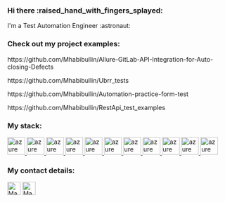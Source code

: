 <h3 align="left">Hi there :raised_hand_with_fingers_splayed:</h3>
<p align="left"> I'm a Test Automation Engineer	:astronaut: </p>

<h3 align="left">Check out my project examples:</h3>
<p align="left">
<p align="left"> https://github.com/Mhabibullin/Allure-GitLab-API-Integration-for-Auto-closing-Defects </p>
<p align="left"> https://github.com/Mhabibullin/Ubrr_tests </p>
<p align="left"> https://github.com/Mhabibullin/Automation-practice-form-test </p>
<p align="left"> https://github.com/Mhabibullin/RestApi_test_examples </p>

</p>

<h3 align="left">My stack:</h3>
<p align="left"> 
  <a href="https://www.java.com/" target="_blank"> <img src="imgForReadme/java.svg" alt="azure" width="40" height="40"/> </a> 
  <a href="https://gradle.org/" target="_blank"> <img src="imgForReadme/Gradle.svg" alt="azure" width="40" height="40"/> </a> 
  <a href="https://junit.org/" target="_blank"> <img src="imgForReadme/JUnit5.svg" alt="azure" width="40" height="40"/> </a> 
  <a href="https://www.selenium.dev/" target="_blank"> <img src="imgForReadme/Selenium.svg" alt="azure" width="40" height="40"/> </a> 
  <a href="https://selenide.org/" target="_blank"> <img src="imgForReadme/Selenide.svg" alt="azure" width="40" height="40"/> </a>
  <a href="https://www.jenkins.io" target="_blank"> <img src="imgForReadme/Jenkins.svg" alt="azure" width="40" height="40"/> </a> 
  <a href="http://allure.qatools.ru/" target="_blank"> <img src="imgForReadme/Allure_Report.svg" alt="azure" width="40" height="40"/> </a> 
  <a href="https://qameta.io/" target="_blank"> <img src="imgForReadme/Allure_EE.svg" alt="azure" width="40" height="40"/> </a> 
  <a href="https://aerokube.com/selenoid/" target="_blank"> <img src="imgForReadme/Selenoid.svg" alt="azure" width="40" height="40"/> </a> 
  <a href="https://rest-assured.io/" target="_blank"> <img src="imgForReadme/Rest-Assured.svg" alt="azure" width="40" height="40"/> </a>
  <a href="https://www.docker.com/" target="_blank"> <img src="imgForReadme/Docker.svg" alt="azure" width="40" height="40"/> </a> 
</p>


<h3 align="left">My contact details:</h3>
<p align="left">
<a href="https://t.me/avadhutabrahman" target="_blank"><img align="center" src="https://www.vectorlogo.zone/logos/telegram/telegram-icon.svg" alt="Maksim Khabibullin" height="30" width="30" /></a>
<a href="https://www.linkedin.com/in/maxim-khabibullin-ab8983191/" target="_blank"><img align="center" src="https://www.vectorlogo.zone/logos/linkedin/linkedin-tile.svg" alt="Maksim Khabibullin" height="30" width="30" /></a>
</p>

